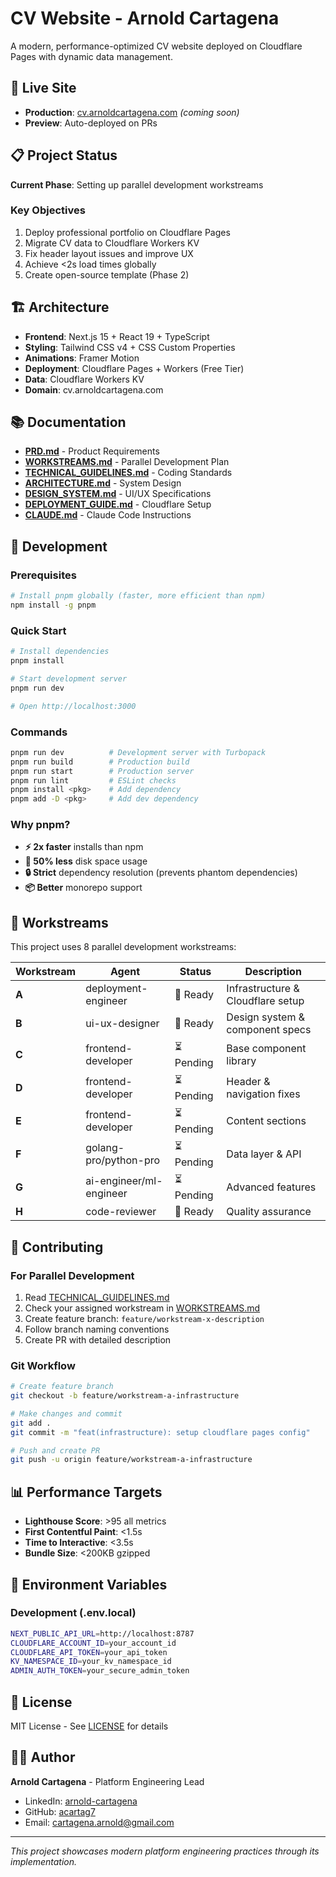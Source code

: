 # CV Website - Arnold Cartagena

A modern, performance-optimized CV website deployed on Cloudflare Pages with dynamic data management.

## 🚀 Live Site

- **Production**: [cv.arnoldcartagena.com](https://cv.arnoldcartagena.com) _(coming soon)_
- **Preview**: Auto-deployed on PRs

## 📋 Project Status

**Current Phase**: Setting up parallel development workstreams

### Key Objectives

1. Deploy professional portfolio on Cloudflare Pages
2. Migrate CV data to Cloudflare Workers KV
3. Fix header layout issues and improve UX
4. Achieve <2s load times globally
5. Create open-source template (Phase 2)

## 🏗️ Architecture

- **Frontend**: Next.js 15 + React 19 + TypeScript
- **Styling**: Tailwind CSS v4 + CSS Custom Properties
- **Animations**: Framer Motion
- **Deployment**: Cloudflare Pages + Workers (Free Tier)
- **Data**: Cloudflare Workers KV
- **Domain**: cv.arnoldcartagena.com

## 📚 Documentation

- [**PRD.md**](./PRD.md) - Product Requirements
- [**WORKSTREAMS.md**](./WORKSTREAMS.md) - Parallel Development Plan
- [**TECHNICAL_GUIDELINES.md**](./TECHNICAL_GUIDELINES.md) - Coding Standards
- [**ARCHITECTURE.md**](./ARCHITECTURE.md) - System Design
- [**DESIGN_SYSTEM.md**](./DESIGN_SYSTEM.md) - UI/UX Specifications
- [**DEPLOYMENT_GUIDE.md**](./DEPLOYMENT_GUIDE.md) - Cloudflare Setup
- [**CLAUDE.md**](./CLAUDE.md) - Claude Code Instructions

## 🔧 Development

### Prerequisites

```bash
# Install pnpm globally (faster, more efficient than npm)
npm install -g pnpm
```

### Quick Start

```bash
# Install dependencies
pnpm install

# Start development server
pnpm run dev

# Open http://localhost:3000
```

### Commands

```bash
pnpm run dev          # Development server with Turbopack
pnpm run build        # Production build
pnpm run start        # Production server
pnpm run lint         # ESLint checks
pnpm install <pkg>    # Add dependency
pnpm add -D <pkg>     # Add dev dependency
```

### Why pnpm?

- **⚡ 2x faster** installs than npm
- **💾 50% less** disk space usage
- **🔒 Strict** dependency resolution (prevents phantom dependencies)
- **📦 Better** monorepo support

## 🌊 Workstreams

This project uses 8 parallel development workstreams:

| Workstream | Agent                   | Status     | Description                       |
| ---------- | ----------------------- | ---------- | --------------------------------- |
| **A**      | deployment-engineer     | 🔄 Ready   | Infrastructure & Cloudflare setup |
| **B**      | ui-ux-designer          | 🔄 Ready   | Design system & component specs   |
| **C**      | frontend-developer      | ⏳ Pending | Base component library            |
| **D**      | frontend-developer      | ⏳ Pending | Header & navigation fixes         |
| **E**      | frontend-developer      | ⏳ Pending | Content sections                  |
| **F**      | golang-pro/python-pro   | ⏳ Pending | Data layer & API                  |
| **G**      | ai-engineer/ml-engineer | ⏳ Pending | Advanced features                 |
| **H**      | code-reviewer           | 🔄 Ready   | Quality assurance                 |

## 🤝 Contributing

### For Parallel Development

1. Read [TECHNICAL_GUIDELINES.md](./TECHNICAL_GUIDELINES.md)
2. Check your assigned workstream in [WORKSTREAMS.md](./WORKSTREAMS.md)
3. Create feature branch: `feature/workstream-x-description`
4. Follow branch naming conventions
5. Create PR with detailed description

### Git Workflow

```bash
# Create feature branch
git checkout -b feature/workstream-a-infrastructure

# Make changes and commit
git add .
git commit -m "feat(infrastructure): setup cloudflare pages config"

# Push and create PR
git push -u origin feature/workstream-a-infrastructure
```

## 📊 Performance Targets

- **Lighthouse Score**: >95 all metrics
- **First Contentful Paint**: <1.5s
- **Time to Interactive**: <3.5s
- **Bundle Size**: <200KB gzipped

## 🔐 Environment Variables

### Development (.env.local)

```bash
NEXT_PUBLIC_API_URL=http://localhost:8787
CLOUDFLARE_ACCOUNT_ID=your_account_id
CLOUDFLARE_API_TOKEN=your_api_token
KV_NAMESPACE_ID=your_kv_namespace_id
ADMIN_AUTH_TOKEN=your_secure_admin_token
```

## 📄 License

MIT License - See [LICENSE](./LICENSE) for details

## 🙋‍♂️ Author

**Arnold Cartagena** - Platform Engineering Lead

- LinkedIn: [arnold-cartagena](https://linkedin.com/in/arnold-cartagena)
- GitHub: [acartag7](https://github.com/acartag7)
- Email: <cartagena.arnold@gmail.com>

---

_This project showcases modern platform engineering practices through its implementation._
